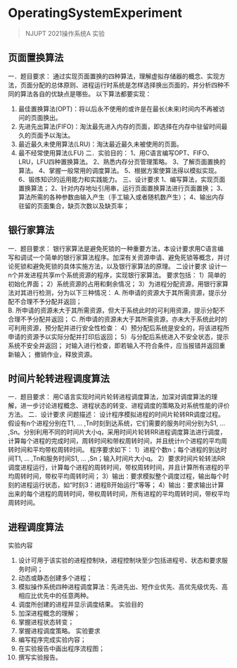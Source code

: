 # OperatingSystemExperiment
> NJUPT 2021操作系统A 实验

## 页面置换算法
一．题目要求：
通过实现页面置换的四种算法，理解虚拟存储器的概念、实现方法，页面分配的总体原则、进程运行时系统是怎样选择换出页面的，并分析四种不同的算法各自的优缺点是哪些。
以下算法都要实现：
1) 最佳置换算法(OPT)：将以后永不使用的或许是在最长(未来)时间内不再被访问的页面换出。
2) 先进先出算法(FIFO)：淘汰最先进入内存的页面，即选择在内存中驻留时间最久的页面予以淘汰。
3) 最近最久未使用算法(LRU)：淘汰最近最久未被使用的页面。
4) 最不经常使用算法(LFU)
二．实验目的：
1、用C语言编写OPT、FIFO、LRU，LFU四种置换算法。
2、熟悉内存分页管理策略。
3、了解页面置换的算法。
4、掌握一般常用的调度算法。
5、根据方案使算法得以模拟实现。
6、锻炼知识的运用能力和实践能力。
三、设计要求
1、编写算法，实现页面置换算法；
2、针对内存地址引用串，运行页面置换算法进行页面置换；
 3、算法所需的各种参数由输入产生（手工输入或者随机数产生）；
4、输出内存驻留的页面集合，缺页次数以及缺页率；

## 银行家算法
一．题目要求：
银行家算法是避免死锁的一种重要方法，本设计要求用C语言编写和调试一个简单的银行家算法程序。加深有关资源申请、避免死锁等概念，并讨论死锁和避免死锁的具体实施方法，以及银行家算法的原理。
二设计要求
设计一n个并发进程共享m个系统资源的程序，实现银行家算法。
要求包括：
1）简单的初始化界面；
2）系统资源的占用和剩余情况；
3）为进程分配资源，用银行家算法对其进行检测，分为以下三种情况：
A. 所申请的资源大于其所需资源，提示分配不合理不予分配并返回；        
B. 所申请的资源未大于其所需资源，但大于系统此时的可利用资源，提示分配不合理不予分配并返回；
 C. 所申请的资源未大于其所需资源，亦未大于系统此时的可利用资源，预分配并进行安全性检查：
4）预分配后系统是安全的，将该进程所申请的资源予以实际分配并打印后返回；
5）与分配后系统进入不安全状态，提示系统不安全并返回；
对输入进行检查，即若输入不符合条件，应当报错并返回重新输入；
撤销作业，释放资源。

## 时间片轮转进程调度算法
一．题目要求：
用C语言实现时间片轮转进程调度算法，加深对调度算法的理解，进一步讨论进程概念、进程状态的转变、进程调度的策略及对系统性能的评价方法。
二．设计要求
问题描述：
设计程序模拟进程的时间片轮转RR调度过程。
假设有n个进程分别在T1, … ,Tn时刻到达系统，它们需要的服务时间分别为S1, … ,Sn。分别利用不同的时间片大小q，采用时间片轮转RR进程调度算法进行调度，计算每个进程的完成时间，周转时间和带权周转时间，并且统计n个进程的平均周转时间和平均带权周转时间。
程序要求如下：
1）进程个数n；每个进程的到达时间T1, … ,Tn和服务时间S1, … ,Sn；输入时间片大小q。
2）要求时间片轮转法RR调度进程运行，计算每个进程的周转时间，带权周转时间，并且计算所有进程的平均周转时间，带权平均周转时间；
3）输出：要求模拟整个调度过程，输出每个时刻的进程运行状态，如“时刻3：进程B开始运行”等等；
4）输出：要求输出计算出来的每个进程的周转时间，带权周转时间，所有进程的平均周转时间，带权平均周转时间。

## 进程调度算法
实验内容
1)  设计可用于该实验的进程控制块，进程控制块至少包括进程号、状态和要求服务时间；
2)  动态或静态创建多个进程；
3)  模拟操作系统四种进程调度算法：先进先出、短作业优先、高优先级优先、高相应比优先中的任意两种。
4)  调度所创建的进程并显示调度结果。
实验目的
1)  加深进程概念的理解；
2)  掌握进程状态转变；
3)  掌握进程调度策略。
实验要求
1)  编写程序完成实验内容；
2)  在实验报告中画出程序流程图；
3)  撰写实验报告。